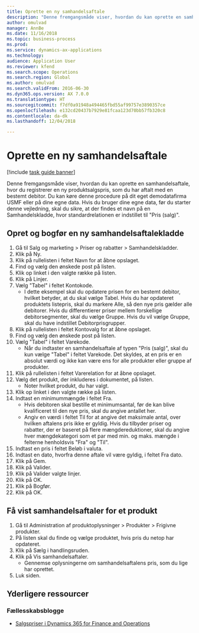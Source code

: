 ```yaml
--- 
title: Oprette en ny samhandelsaftale
description: "Denne fremgangsmåde viser, hvordan du kan oprette en samhandelsaftale, hvor du registrerer en ny produktsalgspris, som du har aftalt med en bestemt debitor."
author: omulvad
manager: AnnBe
ms.date: 11/16/2018
ms.topic: business-process
ms.prod: 
ms.service: dynamics-ax-applications
ms.technology: 
audience: Application User
ms.reviewer: kfend
ms.search.scope: Operations
ms.search.region: Global
ms.author: omulvad
ms.search.validFrom: 2016-06-30
ms.dyn365.ops.version: AX 7.0.0
ms.translationtype: HT
ms.sourcegitcommit: f7df0a91948a494465fbd55af99757e3890357ce
ms.openlocfilehash: e132cd20437b7929e81fcaa123d70bb57fb320c8
ms.contentlocale: da-dk
ms.lasthandoff: 12/04/2018

---
```

# <a name="create-a-new-trade-agreement"></a>Oprette en ny samhandelsaftale

[!include [task guide banner](../../includes/task-guide-banner.md)]

Denne fremgangsmåde viser, hvordan du kan oprette en samhandelsaftale, hvor du registrerer en ny produktsalgspris, som du har aftalt med en bestemt debitor. Du kan køre denne procedure på dit eget demodatafirma USMF eller på dine egne data. Hvis du bruger dine egne data, før du starter denne vejledning, skal du sikre, at der findes et navn på en Samhandelskladde, hvor standardrelationen er indstillet til "Pris (salg)".


## <a name="create-and-post-a-new-trade-agreement-journal"></a>Opret og bogfør en ny samhandelsaftalekladde
1. Gå til Salg og marketing > Priser og rabatter > Samhandelskladder.
2. Klik på Ny.
3. Klik på rullelisten i feltet Navn for at åbne opslaget.
4. Find og vælg den ønskede post på listen.
5. Klik op linket i den valgte række på listen.
6. Klik på Linjer.
7. Vælg "Tabel" i feltet Kontokode.
    * I dette eksempel skal du opdatere prisen for en bestemt debitor, hvilket betyder, at du skal vælge Tabel. Hvis du har opdateret produktets listepris, skal du markere Alle, så den nye pris gælder alle debitorer. Hvis du differentierer priser mellem forskellige debitorsegmenter, skal du vælge Gruppe. Hvis du vil vælge Gruppe, skal du have indstillet Debitorprisgrupper.  
8. Klik på rullelisten i feltet Kontovalg for at åbne opslaget.
9. Find og vælg den ønskede post på listen.
10. Vælg "Tabel" i feltet Varekode.
    * Når du indtaster en samhandelsaftale af typen "Pris (salg)", skal du kun vælge "Tabel" i feltet Varekode. Det skyldes, at en pris er en absolut værdi og ikke kan være ens for alle produkter eller gruppe af produkter.  
11. Klik på rullelisten i feltet Varerelation for at åbne opslaget.
12. Vælg det produkt, der inkluderes i dokumentet, på listen.
    * Noter hvilket produkt, du har valgt.  
13. Klik op linket i den valgte række på listen.
14. Indtast en minimummængde i feltet Fra.
    * Hvis debitoren skal bestille et minimumsantal, før de kan blive kvalificeret til den nye pris, skal du angive antallet her.  
    * Angiv en værdi i feltet Til for at angive det maksimale antal, over hvilken aftalens pris ikke er gyldig. Hvis du tilbyder priser og rabatter, der er baseret på flere mængdereduktioner, skal du angive hver mængdekategori som et par med min. og maks. mængde i felterne henholdsvis "Fra" og "Til".  
15. Indtast en pris i feltet Beløb i valuta.
16. Indtast en dato, hvorfra denne aftale vil være gyldig, i feltet Fra dato.
17. Klik på Gem.
18. Klik på Valider.
19. Klik på Valider valgte linjer.
20. Klik på OK.
21. Klik på Bogfør.
22. Klik på OK.

## <a name="view-trade-agreements-for-a-product"></a>Få vist samhandelsaftaler for et produkt
1. Gå til Administration af produktoplysninger > Produkter > Frigivne produkter.
2. På listen skal du finde og vælge produktet, hvis pris du netop har opdateret.
3. Klik på Sælg i handlingsruden.
4. Klik på Vis samhandelsaftaler.
    * Gennemse oplysningerne om samhandelsaftalens pris, som du lige har oprettet.    
5. Luk siden.

## <a name="additional-resources"></a>Yderligere ressourcer
### <a name="community-blogs"></a>Fællesskabsblogge
- [Salgspriser i Dynamics 365 for Finance and Operations](https://financefunction.tech/2018/11/14/sales-prices-in-dynamics-365-for-finance-and-operations/#sales_price_in_trade_agreements)

